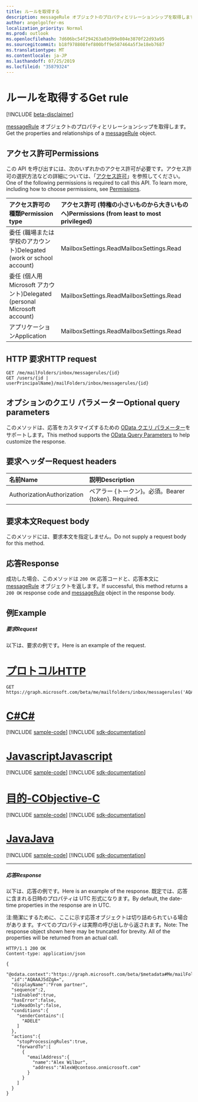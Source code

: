 ```yaml
---
title: ルールを取得する
description: messageRule オブジェクトのプロパティとリレーションシップを取得します。
author: angelgolfer-ms
localization_priority: Normal
ms.prod: outlook
ms.openlocfilehash: 7d606bc54f294263a03d99e804e3870f22d93a95
ms.sourcegitcommit: b18f978808fef800bff9e587464a5f3e18eb7687
ms.translationtype: MT
ms.contentlocale: ja-JP
ms.lasthandoff: 07/25/2019
ms.locfileid: "35879324"
---
```

# <a name="get-rule"></a><span data-ttu-id="996b4-103">ルールを取得する</span><span class="sxs-lookup"><span data-stu-id="996b4-103">Get rule</span></span>

[!INCLUDE [beta-disclaimer](../../includes/beta-disclaimer.md)]

<span data-ttu-id="996b4-104">[messageRule](../resources/messagerule.md) オブジェクトのプロパティとリレーションシップを取得します。</span><span class="sxs-lookup"><span data-stu-id="996b4-104">Get the properties and relationships of a [messageRule](../resources/messagerule.md) object.</span></span>


## <a name="permissions"></a><span data-ttu-id="996b4-105">アクセス許可</span><span class="sxs-lookup"><span data-stu-id="996b4-105">Permissions</span></span>
<span data-ttu-id="996b4-p101">この API を呼び出すには、次のいずれかのアクセス許可が必要です。アクセス許可の選択方法などの詳細については、「[アクセス許可](/graph/permissions-reference)」を参照してください。</span><span class="sxs-lookup"><span data-stu-id="996b4-p101">One of the following permissions is required to call this API. To learn more, including how to choose permissions, see [Permissions](/graph/permissions-reference).</span></span>

|<span data-ttu-id="996b4-108">アクセス許可の種類</span><span class="sxs-lookup"><span data-stu-id="996b4-108">Permission type</span></span>      | <span data-ttu-id="996b4-109">アクセス許可 (特権の小さいものから大きいものへ)</span><span class="sxs-lookup"><span data-stu-id="996b4-109">Permissions (from least to most privileged)</span></span>              |
|:--------------------|:---------------------------------------------------------|
|<span data-ttu-id="996b4-110">委任 (職場または学校のアカウント)</span><span class="sxs-lookup"><span data-stu-id="996b4-110">Delegated (work or school account)</span></span> | <span data-ttu-id="996b4-111">MailboxSettings.Read</span><span class="sxs-lookup"><span data-stu-id="996b4-111">MailboxSettings.Read</span></span>    |
|<span data-ttu-id="996b4-112">委任 (個人用 Microsoft アカウント)</span><span class="sxs-lookup"><span data-stu-id="996b4-112">Delegated (personal Microsoft account)</span></span> | <span data-ttu-id="996b4-113">MailboxSettings.Read</span><span class="sxs-lookup"><span data-stu-id="996b4-113">MailboxSettings.Read</span></span>    |
|<span data-ttu-id="996b4-114">アプリケーション</span><span class="sxs-lookup"><span data-stu-id="996b4-114">Application</span></span> | <span data-ttu-id="996b4-115">MailboxSettings.Read</span><span class="sxs-lookup"><span data-stu-id="996b4-115">MailboxSettings.Read</span></span> |

## <a name="http-request"></a><span data-ttu-id="996b4-116">HTTP 要求</span><span class="sxs-lookup"><span data-stu-id="996b4-116">HTTP request</span></span>
<!-- { "blockType": "ignored" } -->
```http
GET /me/mailFolders/inbox/messagerules/{id}
GET /users/{id | userPrincipalName}/mailFolders/inbox/messagerules/{id}
```
## <a name="optional-query-parameters"></a><span data-ttu-id="996b4-117">オプションのクエリ パラメーター</span><span class="sxs-lookup"><span data-stu-id="996b4-117">Optional query parameters</span></span>
<span data-ttu-id="996b4-118">このメソッドは、応答をカスタマイズするための [OData クエリ パラメーター](https://developer.microsoft.com/graph/docs/concepts/query_parameters)をサポートします。</span><span class="sxs-lookup"><span data-stu-id="996b4-118">This method supports the [OData Query Parameters](https://developer.microsoft.com/graph/docs/concepts/query_parameters) to help customize the response.</span></span>

## <a name="request-headers"></a><span data-ttu-id="996b4-119">要求ヘッダー</span><span class="sxs-lookup"><span data-stu-id="996b4-119">Request headers</span></span>
| <span data-ttu-id="996b4-120">名前</span><span class="sxs-lookup"><span data-stu-id="996b4-120">Name</span></span>      |<span data-ttu-id="996b4-121">説明</span><span class="sxs-lookup"><span data-stu-id="996b4-121">Description</span></span>|
|:----------|:----------|
| <span data-ttu-id="996b4-122">Authorization</span><span class="sxs-lookup"><span data-stu-id="996b4-122">Authorization</span></span>  | <span data-ttu-id="996b4-p102">ベアラー {トークン}。必須。</span><span class="sxs-lookup"><span data-stu-id="996b4-p102">Bearer {token}. Required.</span></span> |


## <a name="request-body"></a><span data-ttu-id="996b4-125">要求本文</span><span class="sxs-lookup"><span data-stu-id="996b4-125">Request body</span></span>
<span data-ttu-id="996b4-126">このメソッドには、要求本文を指定しません。</span><span class="sxs-lookup"><span data-stu-id="996b4-126">Do not supply a request body for this method.</span></span>
## <a name="response"></a><span data-ttu-id="996b4-127">応答</span><span class="sxs-lookup"><span data-stu-id="996b4-127">Response</span></span>
<span data-ttu-id="996b4-128">成功した場合、このメソッドは `200 OK` 応答コードと、応答本文に [messageRule](../resources/messagerule.md) オブジェクトを返します。</span><span class="sxs-lookup"><span data-stu-id="996b4-128">If successful, this method returns a `200 OK` response code and [messageRule](../resources/messagerule.md) object in the response body.</span></span>
## <a name="example"></a><span data-ttu-id="996b4-129">例</span><span class="sxs-lookup"><span data-stu-id="996b4-129">Example</span></span>
##### <a name="request"></a><span data-ttu-id="996b4-130">要求</span><span class="sxs-lookup"><span data-stu-id="996b4-130">Request</span></span>
<span data-ttu-id="996b4-131">以下は、要求の例です。</span><span class="sxs-lookup"><span data-stu-id="996b4-131">Here is an example of the request.</span></span>

# <a name="httptabhttp"></a>[<span data-ttu-id="996b4-132">プロトコル</span><span class="sxs-lookup"><span data-stu-id="996b4-132">HTTP</span></span>](#tab/http)
<!-- {
  "blockType": "request",
  "name": "get_messagerule"
}-->
```http
GET https://graph.microsoft.com/beta/me/mailfolders/inbox/messagerules('AQAAAJ5dZqA=')
```
# <a name="ctabcsharp"></a>[<span data-ttu-id="996b4-133">C#</span><span class="sxs-lookup"><span data-stu-id="996b4-133">C#</span></span>](#tab/csharp)
[!INCLUDE [sample-code](../includes/snippets/csharp/get-messagerule-csharp-snippets.md)]
[!INCLUDE [sdk-documentation](../includes/snippets/snippets-sdk-documentation-link.md)]

# <a name="javascripttabjavascript"></a>[<span data-ttu-id="996b4-134">Javascript</span><span class="sxs-lookup"><span data-stu-id="996b4-134">Javascript</span></span>](#tab/javascript)
[!INCLUDE [sample-code](../includes/snippets/javascript/get-messagerule-javascript-snippets.md)]
[!INCLUDE [sdk-documentation](../includes/snippets/snippets-sdk-documentation-link.md)]

# <a name="objective-ctabobjc"></a>[<span data-ttu-id="996b4-135">目的-C</span><span class="sxs-lookup"><span data-stu-id="996b4-135">Objective-C</span></span>](#tab/objc)
[!INCLUDE [sample-code](../includes/snippets/objc/get-messagerule-objc-snippets.md)]
[!INCLUDE [sdk-documentation](../includes/snippets/snippets-sdk-documentation-link.md)]

# <a name="javatabjava"></a>[<span data-ttu-id="996b4-136">Java</span><span class="sxs-lookup"><span data-stu-id="996b4-136">Java</span></span>](#tab/java)
[!INCLUDE [sample-code](../includes/snippets/java/get-messagerule-java-snippets.md)]
[!INCLUDE [sdk-documentation](../includes/snippets/snippets-sdk-documentation-link.md)]

---

##### <a name="response"></a><span data-ttu-id="996b4-137">応答</span><span class="sxs-lookup"><span data-stu-id="996b4-137">Response</span></span>
<span data-ttu-id="996b4-138">以下は、応答の例です。</span><span class="sxs-lookup"><span data-stu-id="996b4-138">Here is an example of the response.</span></span> <span data-ttu-id="996b4-139">既定では、応答に含まれる日時のプロパティは UTC 形式になります。</span><span class="sxs-lookup"><span data-stu-id="996b4-139">By default, the date-time properties in the response are in UTC.</span></span> 

<span data-ttu-id="996b4-p104">注:簡潔にするために、ここに示す応答オブジェクトは切り詰められている場合があります。すべてのプロパティは実際の呼び出しから返されます。</span><span class="sxs-lookup"><span data-stu-id="996b4-p104">Note: The response object shown here may be truncated for brevity. All of the properties will be returned from an actual call.</span></span>
<!-- {
  "blockType": "response",
  "truncated": true,
  "@odata.type": "microsoft.graph.messageRule"
} -->
```http
HTTP/1.1 200 OK
Content-type: application/json

{
  "@odata.context":"https://graph.microsoft.com/beta/$metadata#Me/mailFolders('inbox')/messageRules/$entity",
  "id":"AQAAAJ5dZqA=",
  "displayName":"From partner",
  "sequence":2,
  "isEnabled":true,
  "hasError":false,
  "isReadOnly":false,
  "conditions":{
    "senderContains":[
      "ADELE"
    ]
  },
  "actions":{
    "stopProcessingRules":true,
    "forwardTo":[
      {
        "emailAddress":{
          "name":"Alex Wilbur",
          "address":"AlexW@contoso.onmicrosoft.com"
        }
      }
    ]
  }
}
```



<!-- uuid: 8fcb5dbc-d5aa-4681-8e31-b001d5168d79
2015-10-25 14:57:30 UTC -->
<!--
{
  "type": "#page.annotation",
  "description": "Get rule",
  "keywords": "",
  "section": "documentation",
  "tocPath": "",
  "suppressions": [
  ]
}
-->
